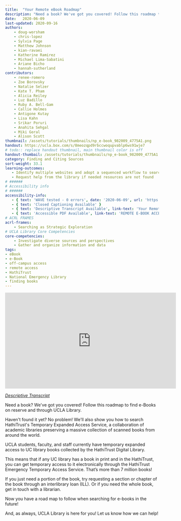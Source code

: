 ```yaml
---
title:  "Your Remote eBook Roadmap"
description: "Need a book? We've got you covered! Follow this roadmap to find e-Books on reserve and through UCLA Library, HathiTrust, and the National Emergency Library."
date:   2020-06-09
last-updated: 2020-09-16
authors: 
    - doug-worsham
    - chris-lopez
    - Sylvia Page
    - Matthew Johnson
    - kian-ravaei
    - Katherine Ramirez
    - Michael Lima-Sabatini
    - Ariane Bicho
    - hannah-sutherland 
contributors:
    - renee-romero
    - Zoe Borovsky
    - Natalie Selzer
    - Kate T. Pham
    - Alicia Reiley
    - Luz Badillo
    - Ruby A. Bell-Gam
    - Callie Holmes
    - Antigone Kutay
    - Lisa Kahn
    - Srikar Poruri
    - Anahita Sehgal
    - Miki Goral
    - Alison Scott
thumbnail: /assets/tutorials/thumbnails/np_e-book_982009_4775A1.png
handout: https://ucla.box.com/s/8meozqpd9rbccwoqupvablp6ws91wje7
# todo:: replace handout thumbnail, main thumbnail color is off
handout-thumbail: /assets/tutorials/thumbnails/np_e-book_982009_4775A1.png
category: Finding and Citing Sources
sort-weight: 33.1
learning-outcomes:
   - Identify multiple websites and adopt a sequenced workflow to search for e-books and electronic resources
   - Request help from the library if needed resources are not found
# ######
# Accessibility info
# ######
accessibility-info:
   - { text: 'WAVE tested - 0 errors', date: '2020-06-09', url: 'https://wave.webaim.org/' }
   - { text: 'Closed Captioning Available' }
   - { text: 'Descriptive Transcript Available', link-text: 'Your Remote eBook Roadmap Descriptive Transcript (.txt)', url: 'https://ucla.app.box.com/s/p3vum64dpifmm9r5e99eg0ts5jgcc6ks' }
   - { text: 'Accessible PDF Available', link-text: 'REMOTE E-BOOK ACCESS', url: 'https://ucla.box.com/s/8meozqpd9rbccwoqupvablp6ws91wje7' }
# ACRL FRAMES
acrl-frames:
    - Searching as Strategic Exploration
# UCLA Library Core Competencies
core-competencies:
    - Investigate diverse sources and perspectives
    - Gather and organize information and data
tags:
- eBook
- e-Book
- off-campus access
- remote access
- HathiTrust
- National Emergency Library
- finding books
---
```

<div class="embed-responsive embed-responsive-16by9">
<iframe width="560" height="315" src="https://www.youtube.com/embed/5lVPK6mdD-k" frameborder="0" allow="accelerometer; autoplay; clipboard-write; encrypted-media; gyroscope; picture-in-picture" allowfullscreen></iframe>
</div>
<p><em><a href="https://ucla.app.box.com/s/p3vum64dpifmm9r5e99eg0ts5jgcc6ks" target="_blank">Descriptive Transcript</a></em></p>

<p>Need a book? We've got you covered! Follow this roadmap to find e-Books on reserve and through UCLA Library.</p>

<p>Haven't found it yet? No problem! We'll also show you how to search HathiTrust's Temporary Expanded Access Service, a collaboration of academic libraries preserving a massive collection of scanned books from around the world.</p>

<p>UCLA students, faculty, and staff currently have temporary expanded access to UC library books collected by the HathiTrust Digital Library. </p>

<p>This means that if any UC library has a book in print and in the HathiTrust, you can get temporary access to it electronically through the HathiTrust Emergency Temporary Access Service. That’s more than 7 million books!</p>

<p>If you just need a portion of the book, try requesting a section or chapter of the book through an interlibrary loan (ILL). Or if you need the whole book, get in touch with a librarian.</p>

<p>Now you have a road map to follow when searching for e-books in the future!</p>

<p>And, as always, UCLA Library is here for you! Let us know how we can help!</p>
